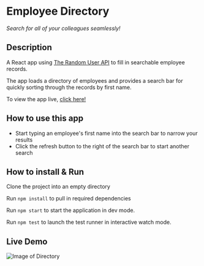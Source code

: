 # Employee Directory
*Search for all of your colleagues seamlessly!*

## Description
A React app using [The Random User API](https://randomuser.me/) to fill in searchable employee records.

The app loads a directory of employees and provides a search bar for quickly sorting through the records by first name.

To view the app live, [click here!](https://cpusillo.github.io/employee-directory/)

## How to use this app
* Start typing an employee's first name into the search bar to narrow your results
* Click the refresh button to the right of the search bar to start another search

## How to install & Run

Clone the project into an empty directory

Run `npm install` to pull in required dependencies

Run `npm start` to start the application in dev mode.

Run `npm test` to launch the test runner in interactive watch mode.


## Live Demo

![Image of Directory](https://media.giphy.com/media/8YFQ9rL437feWorfiP/giphy.gif)
